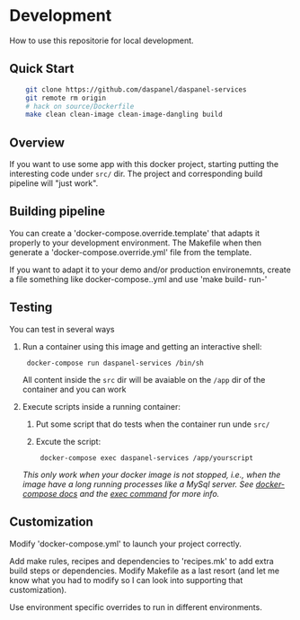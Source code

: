 
# Development

How to use this repositorie for local development.

## Quick Start
``` sh
    git clone https://github.com/daspanel/daspanel-services
    git remote rm origin
    # hack on source/Dockerfile
    make clean clean-image clean-image-dangling build
```

## Overview

If you want to use some app with this docker project, starting putting the interesting
code under `src/` dir.  The project and corresponding build pipeline
will "just work".

## Building pipeline

You can create a 'docker-compose.override.template' that adapts it
properly to your development environment.  The Makefile when then
generate a 'docker-compose.override.yml' file from the template.

If you want to adapt it to your demo and/or production environemnts,
create a file something like docker-compose.<ENV>.yml and use 'make
build-<ENV> run-<ENV>'

## Testing

You can test in several ways

1. Run a container using this image and getting an interactive shell:
    <!-- language: lang-sh -->

        docker-compose run daspanel-services /bin/sh

    All content inside the `src` dir will be avaiable on the `/app` dir of the 
container and you can work

2. Execute scripts inside a running container:
    1. Put some script that do tests when the container run unde `src/`
    2. Excute the script:
        <!-- language: lang-sh -->

            docker-compose exec daspanel-services /app/yourscript

    *This only work when your docker image is not stopped, i.e., when the image 
have a long running processes like a MySql server. See 
[docker-compose docs](https://docs.docker.com/compose/>) and the 
[exec command](https://docs.docker.com/compose/reference/exec/) for more info.*



## Customization

Modify 'docker-compose.yml' to launch your project correctly. 

Add make rules, recipes and dependencies to 'recipes.mk' to add extra
build steps or dependencies.  Modify Makefile as a last resort (and
let me know what you had to modify so I can look into supporting that
customization).

Use environment specific overrides to run in different environments.

